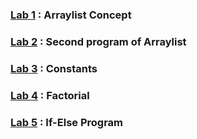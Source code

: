 ### [Lab 1](https://github.com/jatindhobi/Java-Program/blob/main/Arrayintolist.java) : Arraylist Concept
### [Lab 2](https://github.com/jatindhobi/Java-Program/blob/main/Arraylisst1.java) : Second program of Arraylist 
### [Lab 3](https://github.com/jatindhobi/Java-Program/blob/main/Constant.java) : Constants
### [Lab 4](https://github.com/jatindhobi/Java-Program/blob/main/Factorial.java) : Factorial
### [Lab 5](https://github.com/jatindhobi/Java-Program/blob/main/Ifelse.java) : If-Else Program
